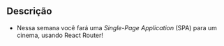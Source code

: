 ## Descrição

- Nessa semana você fará uma *Single-Page Application* (SPA) para um cinema, usando React Router!